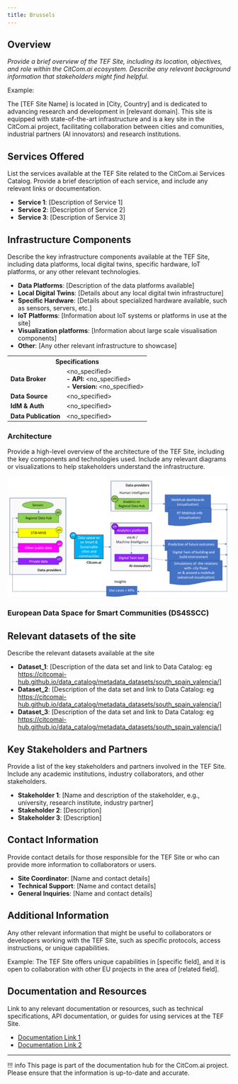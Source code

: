 ```yaml
---
title: Brussels
---
```


## Overview

_Provide a brief overview of the TEF Site, including its location, objectives, and role within the CitCom.ai ecosystem. Describe any relevant background information that stakeholders might find helpful._

Example:

The [TEF Site Name] is located in [City, Country] and is dedicated to advancing research and development in [relevant domain]. This site is equipped with state-of-the-art infrastructure and is a key site in the CitCom.ai project, facilitating collaboration between cities and comunities, industrial partners (AI innovators) and research institutions.

## Services Offered

List the services available at the TEF Site related to the CitCom.ai Services Catalog. Provide a brief description of each service, and include any relevant links or documentation.

- **Service 1**: [Description of Service 1]
- **Service 2**: [Description of Service 2]
- **Service 3**: [Description of Service 3]

## Infrastructure Components

Describe the key infrastructure components available at the TEF Site, including data platforms, local digital twins, specific hardware, IoT platforms, or any other relevant technologies.

- **Data Platforms**: [Description of the data platforms available]
- **Local Digital Twins**: [Details about any local digital twin infrastructure]
- **Specific Hardware**: [Details about specialized hardware available, such as sensors, servers, etc.]
- **IoT Platforms**: [Information about IoT systems or platforms in use at the site]
- **Visualization platforms**: [Information about large scale visualisation components]
- **Other**: [Any other relevant infrastructure to showcase]

<table>
  <tr>
    <th colspan="2" style="text-align: center;">Specifications</th>
  </tr>
  <tr>
    <td><strong>Data Broker<strong></td>
    <td>
      &lt;no_specified><br>
      <strong>- API:</strong> &lt;no_specified><br>
      <strong>- Version:</strong> &lt;no_specified>
    </td>
  </tr>
  <tr>
    <td><strong>Data Source<strong></td>
    <td>&lt;no_specified></td>
  </tr>
  <tr>
    <td><strong>IdM &amp; Auth<strong></td>
    <td>&lt;no_specified></td>
  </tr>
  <tr>
    <td><strong>Data Publication<strong></td>
    <td>&lt;no_specified></td>
  </tr>
</table>

### Architecture

Provide a high-level overview of the architecture of the TEF Site, including the key components and technologies used. Include any relevant diagrams or visualizations to help stakeholders understand the infrastructure.

![brussels_arch](./img/brussels-arch.png)

### European Data Space for Smart Communities (DS4SSCC)
<!-- 
{{ config.extra.labels.ds4ssc_compliant.yes_comp.data_sources }} {{ config.extra.labels.ds4ssc_compliant.yes_comp.data_broker }} {{ config.extra.labels.ds4ssc_compliant.yes_comp.data_api }} {{ config.extra.labels.ds4ssc_compliant.no_comp.data_idm_auth }} {{ config.extra.labels.ds4ssc_compliant.no_comp.data_publication }}

![aarhus_city_lab_arch-ds4sscc](./img/aarhus_city_lab_ds4sscc-arch.svg) -->

## Relevant datasets of the site

Describe the relevant datasets available at the site

- **Dataset_1**: [Description of the data set and link to Data Catalog: eg https://citcomai-hub.github.io/data_catalog/metadata_datasets/south_spain_valencia/]
- **Dataset_2**: [Description of the data set and link to Data Catalog: eg https://citcomai-hub.github.io/data_catalog/metadata_datasets/south_spain_valencia/]
- **Dataset_3**: [Description of the data set and link to Data Catalog: eg https://citcomai-hub.github.io/data_catalog/metadata_datasets/south_spain_valencia/]

## Key Stakeholders and Partners

Provide a list of the key stakeholders and partners involved in the TEF Site. Include any academic institutions, industry collaborators, and other stakeholders.

- **Stakeholder 1**: [Name and description of the stakeholder, e.g., university, research institute, industry partner]
- **Stakeholder 2**: [Description]
- **Stakeholder 3**: [Description]

## Contact Information

Provide contact details for those responsible for the TEF Site or who can provide more information to collaborators or users.

- **Site Coordinator**: [Name and contact details]
- **Technical Support**: [Name and contact details]
- **General Inquiries**: [Name and contact details]

## Additional Information

Any other relevant information that might be useful to collaborators or developers working with the TEF Site, such as specific protocols, access instructions, or unique capabilities.

Example:
The TEF Site offers unique capabilities in [specific field], and it is open to collaboration with other EU projects in the area of [related field].

## Documentation and Resources

Link to any relevant documentation or resources, such as technical specifications, API documentation, or guides for using services at the TEF Site.

- [Documentation Link 1](#)
- [Documentation Link 2](#)

---

!!! info
    This page is part of the documentation hub for the CitCom.ai project. Please ensure that the information is up-to-date and accurate.
